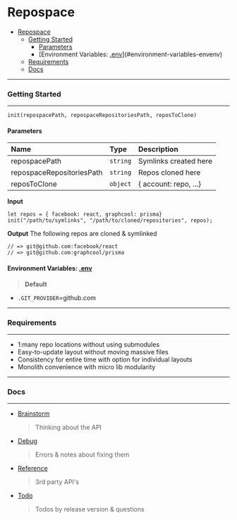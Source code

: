 # Repospace

<!-- TOC START min:1 max:5 link:true update:true -->

* [Repospace](#repospace)
  * [Getting Started](#getting-started)
    * [Parameters](#parameters)
    * [Environment Variables: [.env](./.env)](#environment-variables-envenv)
  * [Requirements](#requirements)
  * [Docs](#docs)

<!-- TOC END -->

---

### Getting Started

---

`init(repospacePath, repospaceRepositoriesPath, reposToClone)`

#### Parameters

| Name                      | Type     | Description           |
| :------------------------ | :------- | :-------------------- |
| repospacePath             | `string` | Symlinks created here |
| repospaceRepositoriesPath | `string` | Repos cloned here     |
| reposToClone              | `object` | { account: repo, ...} |

**Input**

```
let repos = { facebook: react, graphcool: prisma}
init("/path/to/symlinks", "/path/to/cloned/repositories", repos);
```

**Output**
The following repos are cloned & symlinked

```strings
// => git@github.com:facebook/react
// => git@github.com:graphcool/prisma
```

#### Environment Variables: [.env](./.env)

> **Default**

* `.GIT_PROVIDER`=github.com

---

### Requirements

---

* 1:many repo locations without using submodules
* Easy-to-update layout without moving massive files
* Consistency for entire time with option for individual layouts
* Monolith convenience with micro lib modularity

---

### Docs

---

* [Brainstorm](./docs/brainstorm.md)

  > Thinking about the API

* [Debug](./docs/debug.md)

  > Errors & notes about fixing them

* [Reference](./docs/reference.md)

  > 3rd party API's

* [Todo](./docs/todo.md)
  > Todos by release version & questions
